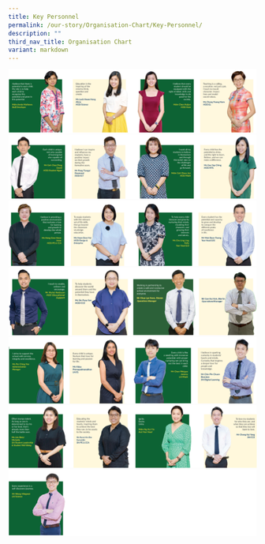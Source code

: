 ```yaml
---
title: Key Personnel
permalink: /our-story/Organisation-Chart/Key-Personnel/
description: ""
third_nav_title: Organisation Chart
variant: markdown
---
```

![](/images/Our%20Story/Organisation%20Chart/Key%20Personnel/KP_Nov2023_R1.PNG)
![](/images/Our%20Story/Organisation%20Chart/Key%20Personnel/KP_Nov2023_R2.PNG)
![](/images/Our%20Story/Organisation%20Chart/Key%20Personnel/KP_Nov2023_R3.PNG)
![](/images/Our%20Story/Organisation%20Chart/Key%20Personnel/KP_Nov2023_R4.PNG)
![](/images/Our%20Story/Organisation%20Chart/Key%20Personnel/KP_Nov2023_R5.PNG)
![](/images/Our%20Story/Organisation%20Chart/Key%20Personnel/KP_Nov2023_R6.PNG)
![](/images/Our%20Story/Organisation%20Chart/Key%20Personnel/KP_Nov2023_R7.PNG)